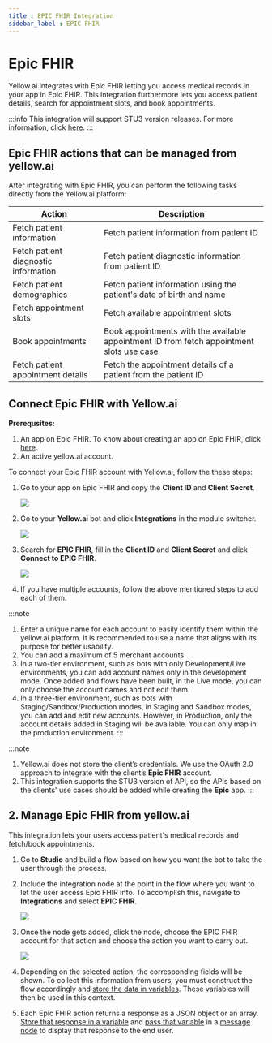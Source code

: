 ```yaml
---
title : EPIC FHIR Integration
sidebar_label : EPIC FHIR
---
```


# Epic FHIR

Yellow.ai integrates with Epic FHIR letting you access medical records in your app in Epic FHIR. This integration furthermore lets you access patient details, search for appointment slots, and book appointments.

:::info
This integration will support STU3 version releases. For more information, click [here](https://fhir.epic.com/Specifications).
:::

## Epic FHIR actions that can be managed from yellow.ai

After integrating with Epic FHIR, you can perform the following tasks directly from the Yellow.ai platform:

| Action| Description | 
| -------- | -------- |
| Fetch patient information | Fetch patient information from patient ID     | 
|Fetch patient diagnostic information| Fetch patient diagnostic information from patient ID|
|Fetch patient demographics| Fetch patient information using the patient's date of birth and name|
|Fetch appointment slots|Fetch available appointment slots|
|Book appointments|Book appointments with the available appointment ID from fetch appointment slots use case|
Fetch patient appointment details| Fetch the appointment details of a patient from the patient ID|

## Connect Epic FHIR with Yellow.ai

**Prerequsites:**

1. An app on Epic FHIR. To know about creating an app on Epic FHIR, click [here](https://fhir.epic.com/Documentation?docId=epiconfhirrequestprocess).
2. An active yellow.ai account.

To connect your Epic FHIR account with Yellow.ai, follow the these steps:

1. Go to your app on Epic FHIR and copy the **Client ID** and **Client Secret**.

   ![](https://i.imgur.com/MGxkK8J.png)


2. Go to your **Yellow.ai** bot and click **Integrations** in the module switcher.

   ![](https://i.imgur.com/BmIVufB.png)

3. Search for **EPIC FHIR**, fill in the **Client ID** and **Client Secret** and click **Connect to EPIC FHIR**.

   ![](https://i.imgur.com/bHEXvm6.png)

4. If you have multiple accounts, follow the above mentioned steps to add each of them.

:::note
1. Enter a unique name for each account to easily identify them within the yellow.ai platform. It is recommended to use a name that aligns with its purpose for better usability. 
2. You can add a maximum of 5 merchant accounts.
3. In a two-tier environment, such as bots with only Development/Live environments, you can add account names only in the development mode. Once added and flows have been built, in the Live mode, you can only choose the account names and not edit them.
4. In a three-tier environment, such as bots with Staging/Sandbox/Production modes, in Staging and Sandbox modes, you can add and edit new accounts. However, in Production, only the account details added in Staging will be available. You can only map in the production environment.
:::


:::note 
1. Yellow.ai does not store the client’s credentials. We use the OAuth 2.0 approach to integrate with the client’s **Epic FHIR** account. 
2. This integration supports the STU3 version of API, so the  APIs based on the clients' use cases should be added while creating the **Epic** app.
:::

## 2. Manage Epic FHIR from yellow.ai

This integration lets your users access patient's medical records and fetch/book appointments.

1. Go to **Studio** and build a flow based on how you want the bot to take the user through the process.
2. Include the integration node at the point in the flow where you want to let the user access Epic FHIR info. To accomplish this, navigate to **Integrations** and select **EPIC FHIR**.

   ![](https://i.imgur.com/HlhkU2S.png)


3. Once the node gets added, click the node, choose the EPIC FHIR account for that action and choose the action you want to carry out.

   ![](https://i.imgur.com/KMIIA9d.png)

4. Depending on the selected action, the corresponding fields will be shown. To collect this information from users, you must construct the flow accordingly and [store the data in variables](https://docs.yellow.ai/docs/platform_concepts/studio/build/bot-variables#41-store-data-in-variables). These variables will then be used in this context.
5. Each Epic FHIR action returns a response as a JSON object or an array. [Store that response in a variable](https://docs.yellow.ai/docs/platform_concepts/studio/build/bot-variables#41-store-data-in-variables) and [pass that variable](https://docs.yellow.ai/docs/platform_concepts/studio/build/bot-variables#42-retrieve-data-from-variables) in a [message node](https://docs.yellow.ai/docs/platform_concepts/studio/build/nodes/message-nodes) to display that response to the end user.



